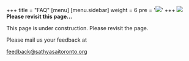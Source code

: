 +++
title = "FAQ"
[menu]
	[menu.sidebar]
		weight = 6
		pre = '<img src="/img/faq-icon.png">'
+++
<img src="/img/feedback/construction.png" class="align-right">
**Please revisit this page...**

<p class="indented">This page is under construction. Please revisit the page.</p>

Please mail us your feedback at

[feedback@sathyasaitoronto.org](mailto:feedback@sathyasaitoronto.org)
